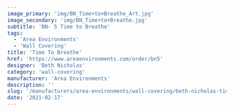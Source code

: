 ```yaml
---
image_primary: 'img/BN_Time+to+Breathe_Art.jpg'
image_secondary: 'img/BN_Time+to+Breathe.jpg'
subtitle: 'BN- 5 Time to Breathe'
tags:
  - 'Area Environments'
  - 'Wall Covering'
title: 'Time To Breathe'
href: 'https://www.areaenvironments.com/order/bn5'
designer: 'Beth Nicholas'
category: 'wall-covering'
manufacturer: 'Area Environments'
description: ''
slug: '/manufacturers/area-environments/wall-covering/beth-nicholas-time-to-breathe'
date: '2021-02-17'
---
```

